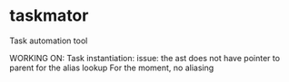 taskmator
=========

Task automation tool


WORKING ON:
    Task instantiation:
        issue: the ast does not have pointer to parent for the alias lookup
        For the moment, no aliasing